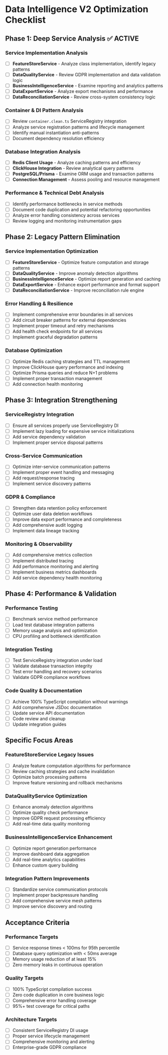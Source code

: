 # Data Intelligence V2 Optimization Checklist

## Phase 1: Deep Service Analysis ✅ ACTIVE

### Service Implementation Analysis

- [ ] **FeatureStoreService** - Analyze class implementation, identify legacy patterns
- [ ] **DataQualityService** - Review GDPR implementation and data validation logic
- [ ] **BusinessIntelligenceService** - Examine reporting and analytics patterns
- [ ] **DataExportService** - Analyze export mechanisms and performance
- [ ] **DataReconciliationService** - Review cross-system consistency logic

### Container & DI Pattern Analysis

- [ ] Review `container.clean.ts` ServiceRegistry integration
- [ ] Analyze service registration patterns and lifecycle management
- [ ] Identify manual instantiation anti-patterns
- [ ] Document dependency resolution efficiency

### Database Integration Analysis

- [ ] **Redis Client Usage** - Analyze caching patterns and efficiency
- [ ] **ClickHouse Integration** - Review analytical query patterns
- [ ] **PostgreSQL/Prisma** - Examine ORM usage and transaction patterns
- [ ] **Connection Management** - Assess pooling and resource management

### Performance & Technical Debt Analysis

- [ ] Identify performance bottlenecks in service methods
- [ ] Document code duplication and potential refactoring opportunities
- [ ] Analyze error handling consistency across services
- [ ] Review logging and monitoring instrumentation gaps

## Phase 2: Legacy Pattern Elimination

### Service Implementation Optimization

- [ ] **FeatureStoreService** - Optimize feature computation and storage patterns
- [ ] **DataQualityService** - Improve anomaly detection algorithms
- [ ] **BusinessIntelligenceService** - Optimize report generation and caching
- [ ] **DataExportService** - Enhance export performance and format support
- [ ] **DataReconciliationService** - Improve reconciliation rule engine

### Error Handling & Resilience

- [ ] Implement comprehensive error boundaries in all services
- [ ] Add circuit breaker patterns for external dependencies
- [ ] Implement proper timeout and retry mechanisms
- [ ] Add health check endpoints for all services
- [ ] Implement graceful degradation patterns

### Database Optimization

- [ ] Optimize Redis caching strategies and TTL management
- [ ] Improve ClickHouse query performance and indexing
- [ ] Optimize Prisma queries and reduce N+1 problems
- [ ] Implement proper transaction management
- [ ] Add connection health monitoring

## Phase 3: Integration Strengthening

### ServiceRegistry Integration

- [ ] Ensure all services properly use ServiceRegistry DI
- [ ] Implement lazy loading for expensive service initializations
- [ ] Add service dependency validation
- [ ] Implement proper service disposal patterns

### Cross-Service Communication

- [ ] Optimize inter-service communication patterns
- [ ] Implement proper event handling and messaging
- [ ] Add request/response tracing
- [ ] Implement service discovery patterns

### GDPR & Compliance

- [ ] Strengthen data retention policy enforcement
- [ ] Optimize user data deletion workflows
- [ ] Improve data export performance and completeness
- [ ] Add comprehensive audit logging
- [ ] Implement data lineage tracking

### Monitoring & Observability

- [ ] Add comprehensive metrics collection
- [ ] Implement distributed tracing
- [ ] Add performance monitoring and alerting
- [ ] Implement business metrics dashboards
- [ ] Add service dependency health monitoring

## Phase 4: Performance & Validation

### Performance Testing

- [ ] Benchmark service method performance
- [ ] Load test database integration patterns
- [ ] Memory usage analysis and optimization
- [ ] CPU profiling and bottleneck identification

### Integration Testing

- [ ] Test ServiceRegistry integration under load
- [ ] Validate database transaction integrity
- [ ] Test error handling and recovery scenarios
- [ ] Validate GDPR compliance workflows

### Code Quality & Documentation

- [ ] Achieve 100% TypeScript compilation without warnings
- [ ] Add comprehensive JSDoc documentation
- [ ] Update service API documentation
- [ ] Code review and cleanup
- [ ] Update integration guides

## Specific Focus Areas

### FeatureStoreService Legacy Issues

- [ ] Analyze feature computation algorithms for performance
- [ ] Review caching strategies and cache invalidation
- [ ] Optimize batch processing patterns
- [ ] Improve feature versioning and rollback mechanisms

### DataQualityService Optimization

- [ ] Enhance anomaly detection algorithms
- [ ] Optimize quality check performance
- [ ] Improve GDPR request processing efficiency
- [ ] Add real-time data quality monitoring

### BusinessIntelligenceService Enhancement

- [ ] Optimize report generation performance
- [ ] Improve dashboard data aggregation
- [ ] Add real-time analytics capabilities
- [ ] Enhance custom query building

### Integration Pattern Improvements

- [ ] Standardize service communication protocols
- [ ] Implement proper backpressure handling
- [ ] Add comprehensive service mesh patterns
- [ ] Improve service discovery and routing

## Acceptance Criteria

### Performance Targets

- [ ] Service response times < 100ms for 95th percentile
- [ ] Database query optimization with < 50ms average
- [ ] Memory usage reduction of at least 15%
- [ ] Zero memory leaks in continuous operation

### Quality Targets

- [ ] 100% TypeScript compilation success
- [ ] Zero code duplication in core business logic
- [ ] Comprehensive error handling coverage
- [ ] 95%+ test coverage for critical paths

### Architecture Targets

- [ ] Consistent ServiceRegistry DI usage
- [ ] Proper service lifecycle management
- [ ] Comprehensive monitoring and alerting
- [ ] Enterprise-grade GDPR compliance
